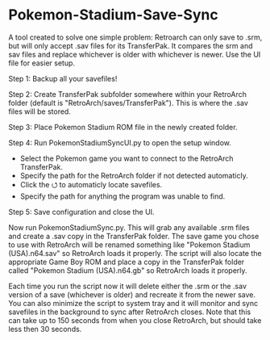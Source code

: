# Pokemon-Stadium-Save-Sync
A tool created to solve one simple problem: Retroarch can only save to .srm, but will only accept .sav files for its TransferPak.
It compares the srm and sav files and replace whichever is older with whichever is newer. Use the UI file for easier setup.


Step 1: Backup all your savefiles!

Step 2: Create TransferPak subfolder somewhere within your RetroArch folder (default is "RetroArch/saves/TransferPak"). This is where the .sav files will be stored.

Step 3: Place Pokemon Stadium ROM file in the newly created folder.

Step 4: Run PokemonStadiumSyncUI.py to open the setup window.
 - Select the Pokemon game you want to connect to the RetroArch TransferPak.
 - Specify the path for the RetroArch folder if not detected automaticly.
 - Click the ⭯ to automaticly locate savefiles.
 - Specify the path for anything the program was unable to find.

Step 5: Save configuration and close the UI.


Now run PokemonStadiumSync.py. This will grab any available .srm files and create a .sav copy in the TransferPak folder.
The save game you chose to use with RetroArch will be renamed something like "Pokemon Stadium (USA).n64.sav" so RetroArch loads it properly. The script will also locate the appropriate Game Boy ROM and place a copy in the TransferPak folder called "Pokemon Stadium (USA).n64.gb" so RetroArch loads it properly.

Each time you run the script now it will delete either the .srm or the .sav version of a save (whichever is older) and recreate it from the newer save. You can also minimize the script to system tray and it will monitor and sync savefiles in the background to sync after RetroArch closes. Note that this can take up to 150 seconds from when you close RetroArch, but should take less then 30 seconds.